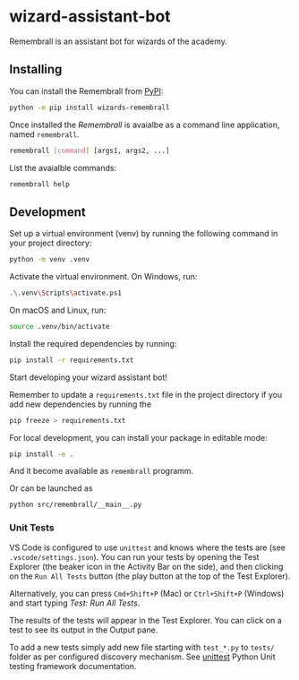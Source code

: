 # wizard-assistant-bot

Remembrall is an assistant bot for wizards of the academy.


## Installing

You can install the Remembrall from [PyPI](https://pypi.org/project/wizards-remembrall/):
```bash
python -m pip install wizards-remembrall
```

Once installed the _Remembrall_ is avaialbe as a command line application, named `remembrall`.

```bash
remembrall [command] [args1, args2, ...]
```

List the avaialble commands:
```bash
remembrall help
```

## Development

Set up a virtual environment (venv) by running the following command in your project directory:
```bash
python -m venv .venv
```

Activate the virtual environment. On Windows, run:
```bash
.\.venv\Scripts\activate.ps1
```
On macOS and Linux, run:
```bash
source .venv/bin/activate
```

Install the required dependencies by running:
```bash
pip install -r requirements.txt
```

Start developing your wizard assistant bot!

Remember to update a `requirements.txt` file in the project directory if you add new dependencies by running the

```bash
pip freeze > requirements.txt
```

For local development, you can install your package in editable mode:
```bash
pip install -e .
```

And it become available as `remembrall` programm.

Or can be launched as
```bash
python src/remembrall/__main__.py
```

### Unit Tests

VS Code is configured to use `unittest` and knows where the tests are (see `.vscode/settings.json`). You can run your tests by opening the Test Explorer (the beaker icon in the Activity Bar on the side), and then clicking on the `Run All Tests` button (the play button at the top of the Test Explorer).

Alternatively, you can press `Cmd+Shift+P` (Mac) or `Ctrl+Shift+P` (Windows) and start typing _Test: Run All Tests_.

The results of the tests will appear in the Test Explorer. You can click on a test to see its output in the Output pane.

To add a new tests simply add new file starting with `test_*.py` to `tests/` folder as per configured discovery mechanism. See [unittest](https://docs.python.org/3/library/unittest.html) Python Unit testing framework documentation.
